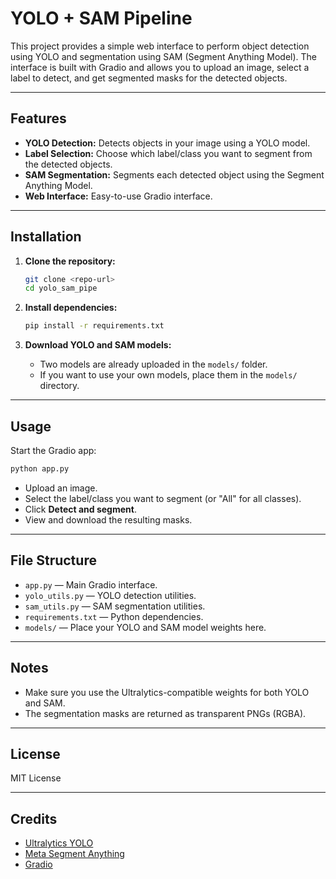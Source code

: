 # YOLO + SAM Pipeline

This project provides a simple web interface to perform object detection using YOLO and segmentation using SAM (Segment Anything Model). The interface is built with Gradio and allows you to upload an image, select a label to detect, and get segmented masks for the detected objects.

---

## Features

- **YOLO Detection:** Detects objects in your image using a YOLO model.
- **Label Selection:** Choose which label/class you want to segment from the detected objects.
- **SAM Segmentation:** Segments each detected object using the Segment Anything Model.
- **Web Interface:** Easy-to-use Gradio interface.

---

## Installation

1. **Clone the repository:**
   ```bash
   git clone <repo-url>
   cd yolo_sam_pipe
   ```

2. **Install dependencies:**
   ```bash
   pip install -r requirements.txt
   ```

3. **Download YOLO and SAM models:**
   - Two models are already uploaded in the `models/` folder.
   - If you want to use your own models, place them in the `models/` directory.

---

## Usage

Start the Gradio app:
```bash
python app.py
```

- Upload an image.
- Select the label/class you want to segment (or "All" for all classes).
- Click **Detect and segment**.
- View and download the resulting masks.

---

## File Structure

- `app.py` — Main Gradio interface.
- `yolo_utils.py` — YOLO detection utilities.
- `sam_utils.py` — SAM segmentation utilities.
- `requirements.txt` — Python dependencies.
- `models/` — Place your YOLO and SAM model weights here.

---

## Notes

- Make sure you use the Ultralytics-compatible weights for both YOLO and SAM.
- The segmentation masks are returned as transparent PNGs (RGBA).

---

## License

MIT License


---

## Credits

- [Ultralytics YOLO](https://github.com/ultralytics/ultralytics)
- [Meta Segment Anything](https://github.com/facebookresearch/segment-anything)
- [Gradio](https://gradio.app/)